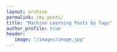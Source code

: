 ```yaml
---
layout: archive
permalink: /my-posts/
title: "Machine Learning Posts by Tags"
author_profile: true
header:
   image: "/images/image.jpg"
---
```

